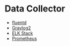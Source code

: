 Data Collector
===

* [fluentd](https://www.fluentd.org/architecture)
* [Graylog2](../graylog2)
* [ELK Stack](../elk-stack)
* [Prometheus](../prometheus)

